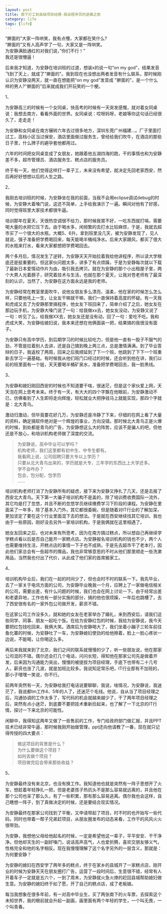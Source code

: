 ```yaml
---
layout: post
title: 南下打工到高级项目经理-屌丝程序员的逆袭之旅
category: life
tags: [life]
---
```


“擀面的”大家一阵哄笑，我有点懵，大家都在笑什么?  
“擀面的”又有人高声学了一句，大家又是一阵哄笑。  
为安静满脸通红的对我们说，”你们不行！”  
我还是很懵逼！  

后来我才知道，为安静在培训班的过道，想装x的说一句“on my god”，结果发音飞到了天上，就成了"擀面的"。我到现在也没想出两者发音有什么联系，那时候刚认识为安静没两天，就一直在想能把“on my god”发音成 "擀面的"，是一个什么样的男人?"擀面的"后来就成我们开玩笑的一个梗。

1、

为安静高三的时候有一个女同桌，快高考的时候有一天突发感慨，就对着女同桌说：我想去南方，看看外面的世界。女同桌说：哎呀妈呀，老娘等你这句话已经很久了，走走走！

为安静和女同桌在南方辗转六年去过很多地方，深圳东莞广州福建...。厂子里面打过工，高档小区当过保安，酒店里面做过服务生，曾经给我们吹牛，在酒店的那些日子里，什么牌子的避孕套他都用过。

六年的时间把女同桌变成了女朋友，她跟着他五湖四海的跑，干的事情也和为安静差不多，超市管理员、酒店服务生、糕点店的服务员。

终于有一天，他们觉得这样打一辈子工，未来没有希望，就决定先回老家西安，然后再好好想想以后的人生之路。

2、

我刚去培训班的时候，为安静坐在我的前面，当我不会用eclipse调试debug的时候，为安静大着嗓门说，这还不简单，上手给我演示了一遍。瞬间对他有了好感，同时觉得班里大家技术都很牛逼。

培训那年在夏天，天很热空调很不给力，那时候我胃不好，一吃东西就打嗝，需要喝大量的水把它压下去。由于喝水多，闲频繁的去打水比较麻烦，于是，我就去超市买了一个很大的水瓶，大概5、6升。拿到班里没几天，被为安静发现了，见人就说，强子准备把学费喝回来，每天能喝半桶纯净水。后来大家跟风，都买了很大的水瓶来打水，看来大家都想把学费喝回去。

两个多月后，情况发生了逆转，为安静天天开始拉着我给他讲程序，所以读大学根底还是挺重要的。但这家伙问题太多，讲多了有点烦躁，于是为安静每次就以下载了最新日本爱情动作片为由，吸引我去拷贝。就在为安静的那个小出租屋子里，两个大男人光着膀子，研究着技术与生活，也就在那个夏天，让我对苍老师有了最深刻的认识，当然了，为安静在这方面永远是我的老师。

为安静经常在教室里面吹牛，说他女朋友多么漂亮、温柔，他在家的时候怎么怎么样，只要他吼上一生，让女友干嘛就干嘛，我们一直保持着高度的怀疑。有一天我和虎成又去了为安静那里搞程序，他女友下班回来了，简单介绍了之后，她女友在那边玩手机，为安静大嗓门说了一句：给我做xx去，她女友没动，为安静又说了一句：听见了么，给我做XX去，她女友还是没有动，回了一句：爱吃不吃。我和虎成大笑，为安静给媳妇说，我本来还想在他俩面装一把，结果搞的我很没有面子。

为安静只有高中学历，到后期学习的时候比较吃力，但是他一直有一股子不服气的劲，不管是拉着别人去讲，还是自己搞到晚上两三点，总是激情满满。到了毕业答辩的日子，我返校了两周，回来之后我顺延到了下一个班，他跳到了下下一个班重新去学习一遍基础。有时候我从他们班门口经过的时候，还会听到他在讲，我们以前的班里面有一个娃，天天要喝半桶矿泉水，准备把学费喝回去，我一脸黑线。

3、

为安静和媳妇刚回西安的时候也不知道要干啥，很迷茫，但是这个家伙爱上网，天天泡在网上思考未来。终于有一天，有大大的四个字飘在他眼前，为安静激动不已，仿佛看到了人生即将走向辉煌，轻松就业大把挣钱马上就能实现，那四个字就是：北大青鸟。

激动归激动，但毕竟要花好几万，为安静还是冷静了下来，仔细的在网上看了大量的资料，确定搞软件绝对是一个辉煌的事业，方向没错。那时候北大青鸟正是火爆的时候，到处都是青鸟的广告，为安静想这么大的阵势，应该不是骗人的吧，但他还是不放心，和培训机构老师做了深度的交流。


> 为安静说，高中毕业可以学吗？  
> 机构老师，我们这里都有初中生、中专生都有。  
> 我看网上说，公司招聘只要大专以上学历？     
> 只要从北大青鸟出来的，学历就是大专，三年学的东西比上大学还多。  
> 学不会咋办？  
> 包会，包分配，包学历  
> ……

培训机构老师打消了为安静所有的疑虑，接下来为安静又挣扎了几天，还是去报了西安北大青鸟。天下第一大骗子培训机构不是盖的，除了培训费收费国际一流外，其它均是打了忽悠，并且不断的忽悠学员继续缴费学习下阶段的课程。为安静在里面呆了一年多，除了基本入门外，其它都很委婉，但是随着对IT行业的了解加深，更加坚定了要在这个行业里面混下去的想法。于是就在西安继续找其它培训，我也由于一些原因，刚好没去另外一家培训机构，于是我俩就在这里相遇了。

她女友回来之后，也对未来有所思考，因为在南方搞过糕点，所以想自己再继续学学糕点看以后是否自己能开一家糕点店。为安静报名培训机构的钱也不少，两个人也需要维持生活，开糕点店的事情一下子也不成熟，于是先去超市干了老本行，因此他们家总会有一些超市的赠品，我也非常够意思的不时从他们那里顺走一些洗漱用品，当然我也付出了代价，从此成了他们家的首席搬家工。


4、

培训机构毕业后，我们在一起的时间少了，但也会时不时的联系一下。我先毕业，去了一家关于电讯方面的公司，为安静毕业晚我一个月，应聘上了一家做电信相关的公司，需要出差，有什么问题的时候，我们也会在网上讨论一下。由于经常出差和老婆异地，工作也有一部分实施的部分，搞的他也很烦躁，一年后也跳槽了，去了西安很有名的一家外包公司做开发，薪资不错。

在这家公司工作没多久，就和她的女友在老家举办了婚礼，来到西安后，请我们这些同学、同事、朋友一起吃个饭。在给为安静红包的时候，我给为安静说，我今天要把红包钱吃回来，我俩大笑。酒席后为安静喝大了，我们坐着小蹦子三轮车前往鱼化寨的时候，为安静吐了一车，为安静媳妇使劲的给他擦着，脸上一脸心疼状一边说，不能喝，让你喝这么多。

再后来我就来到了北京，我们之间的联系就慢慢的少了，听一些朋友说，他在那家公司混的不错。偶尔还会打几个电话，问问长短，得知他在那家公司先是做着开发，后来因为沟通能力突出，慢慢的被提拔为项目经理，手底下也带有二十几号人，薪资也涨了几波，就是加班比较多。我说知足常乐吧，IT行业那有不加班的，那小子嘿嘿一笑说，你不行。

前两年突然有一天，为安静给我打电话说要聊聊，我说，啥情况，为安静说，我迷茫了，我说都tm工作4、5年的人了，还迷茫个毛线。他说，自从当了项目经理之后，沟通协调的工作太多了，写代码的机会就越来越少了，干了两年项目经理之后，突然有点小迷茫，到底要不要把技术重新捡起来，也了解了一下北京的IT行情，探讨一下来北京的可能性。

闲聊中，我得知这两年又做了一些售前的工作，专门给政府部门做汇报，并且PPT技术已经非常牛逼，那时候我刚开始做管理，ppt还向他请教了一番，现在就只记得传授的四大要点：

> 做这项目的背景是什么？  
> 为什么要做这个项目？   
> 如何去做个项目？   
> 项目做完后会带来那些收益？


5、

为安静最终没有来北京，也没有换工作。我知道他也就是突然有一阵子思想开了火车，想趁着年轻挣扎一把，但是老婆孩子热炕头不是那么容易就远离的，并且他在那个公司也呆了那么久，有了一些积累，那有那么容易逃离。偶尔我也会这样，自己瞎想一阵子，到了真做决定的时候，还是要结合现实情况。

为安静最终在那家公司找到了平衡，又申请带起了项目，时不时的也开始写一些代码，同时也带着一帮子兄弟赶项目，从朋友圈发布的动态来看，工作干的风风火火很带劲。

为安静，我想他父母给他起名的时候，一定是希望他这一辈子，平平安安、干干净净。但他却天生的一副好嗓门，说话高声高气，人也爱折腾，喜欢交朋友够义气，性格完全和他的名字相反。现在我慢慢理解了这个名字另外的一层含义，那就是：为何要安静？

为安静的媳妇在西安学了两年多的糕点，终于在家乡的县城开了一家糕点店，刚开业的时候为安静天天在朋友圈打广告，运营了一段时间后，生意很不错，经常有人开着车子一定就是五六个，一到了周末，为安静就火急火燎的赶回县城帮助媳妇做生意。为安静的媳妇终于如了愿，开了自己的糕点店，成了老板娘。

每当我想象在很多年前，有一对高中毕业生，买了两张南下的火车票，去探索这个未知世界，我的眼前就会升起一副画，画里面有两个年轻的学生，一个叫无畏，一个叫青春。


















